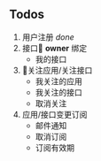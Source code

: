 ##  Todos
1.  用户注册 *done*
2.  接口 **owner** 绑定
    -   我的接口
3.  关注应用/关注接口
    -   我关注的应用
    -   我关注的接口
    -   取消关注
4.  应用/接口变更订阅
    -   邮件通知
    -   取消订阅
    -   订阅有效期

